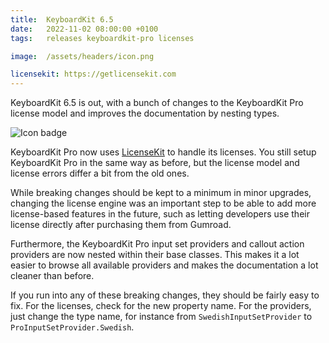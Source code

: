 ```yaml
---
title:  KeyboardKit 6.5
date:   2022-11-02 08:00:00 +0100
tags:   releases keyboardkit-pro licenses

image:  /assets/headers/icon.png

licensekit: https://getlicensekit.com
---
```


KeyboardKit 6.5 is out, with a bunch of changes to the KeyboardKit Pro license model and improves the documentation by nesting types.

![Icon badge]({{page.image}})

KeyboardKit Pro now uses [LicenseKit]({{page.licensekit}}) to handle its licenses. You still setup KeyboardKit Pro in the same way as before, but the license model and license errors differ a bit from the old ones.

While breaking changes should be kept to a minimum in minor upgrades, changing the license engine was an important step to be able to add more license-based features in the future, such as letting developers use their license directly after purchasing them from Gumroad.

Furthermore, the KeyboardKit Pro input set providers and callout action providers are now nested within their base classes. This makes it a lot easier to browse all available providers and makes the documentation a lot cleaner than before.

If you run into any of these breaking changes, they should be fairly easy to fix. For the licenses, check for the new property name. For the providers, just change the type name, for instance from `SwedishInputSetProvider` to `ProInputSetProvider.Swedish`.